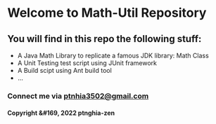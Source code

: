 # Welcome to Math-Util Repository
## You will find in this repo the following stuff:
* A Java Math Library to replicate a famous JDK library: Math Class
* A Unit Testing test script using JUnit framework
* A Build scipt using Ant build tool
* ...

### Connect me via ptnhia3502@gmail.com
#### Copyright &#169, 2022 ptnghia-zen
